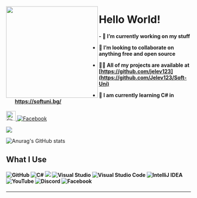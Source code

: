 <h5> <img align="left" src="https://media.giphy.com/media/26AHqZycSplGWWPAI/giphy.gif" width="250" height="250" /> <h5>
 

<h1> Hello World! </h1> 
  <h4> - 🔭 I’m currently working on my stuff

- 👯 I’m looking to collaborate on **anything free and open source**

- 👨‍💻 All of my projects are available at [https://github.com/jelev123](https://github.com/Jelev123/Soft-Uni) 

- 🧠 I am currently learning C# in https://softuni.bg/ </h4>           <a href="mailto:julienjelev2@gmail.com">
    <img align="botton" alt="Shubhamdeep Jha | Gmail" width="26px" src="https://github.com/TheDudeThatCode/TheDudeThatCode/blob/master/Assets/Gmail.svg" />
  </a> 
 [![Facebook](https://img.shields.io/badge/Facebook-%231877F2.svg?style)](https://www.facebook.com/julien.jelev.5) 
                    
 
   <a href="https://github.com/jelev123/jelev123">
  <img align="center" src="https://github-readme-stats.vercel.app/api/top-langs/?username=jelev123&hide=c%2B%2B,c,matlab,assembly&title_color=6aa6f8&text_color=8a919a&icon_color=6aa6f8&bg_color=22272e"  />
</a>
   
 ![Anurag's GitHub stats](https://github-readme-stats.vercel.app/api?username=jelev123&show_icons=true&theme=tokyonight) 

<h2> What I Use </h2>
  <h4> <img alt="GitHub" src="https://img.shields.io/badge/github-%23121011.svg?style=for-the-badge&logo=github&logoColor=white"/> 
 <img alt="C#" src="https://img.shields.io/badge/c%23-%23239120.svg?style=for-the-badge&logo=c-sharp&logoColor=white"/> <img alr="Microsoft" src="https://img.shields.io/badge/Microsoft-0078D4?style=for-the-badge&logo=microsoft&logoColor=white" /> <img alt="Visual Studio" src="https://img.shields.io/badge/VisualStudio-5C2D91.svg?style=for-the-badge&logo=visual-studio&logoColor=white"/> <img alt="Visual Studio Code" src="https://img.shields.io/badge/VisualStudioCode-0078d7.svg?style=for-the-badge&logo=visual-studio-code&logoColor=white"/> <img alt="IntelliJ IDEA" src="https://img.shields.io/badge/IntelliJIDEA-000000.svg?style=for-the-badge&logo=intellij-idea&logoColor=white"/> 
  <img alt="YouTube" src="https://img.shields.io/badge/-%23FF0000.svg?style=for-the-badge&logo=YouTube&logoColor=white"/> 
  <img alt="Discord" src="https://img.shields.io/badge/-%237289DA.svg?style=for-the-badge&logo=discord&logoColor=white"/> 
  <img alt="Facebook" src="https://img.shields.io/badge/Facebook-%231877F2.svg?style=for-the-badge&logo=Facebook&logoColor=white"/> <h4>


   ________________________________________________________________________________________
 


 




                                                                                                                          







